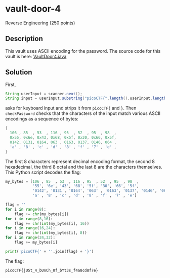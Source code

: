 # vault-door-4
Reverse Engineering (250 points)

## Description
This vault uses ASCII encoding for the password. The source code for this vault is here: [VaultDoor4.java](./VaultDoor4.java)

## Solution
First,
```java
String userInput = scanner.next();
String input = userInput.substring("picoCTF{".length(),userInput.length()-1);
```
asks for keyboard input and strips it from ```picoCTF{``` and ```}```. Then ```checkPassword``` checks that the characters of the input match various ASCII encodings as a sequence of bytes:
```java
{
  106 , 85  , 53  , 116 , 95  , 52  , 95  , 98  ,
  0x55, 0x6e, 0x43, 0x68, 0x5f, 0x30, 0x66, 0x5f,
  0142, 0131, 0164, 063 , 0163, 0137, 0146, 064 ,
  'a' , '8' , 'c' , 'd' , '8' , 'f' , '7' , 'e' ,
}
```
The first 8 characters represent decimal encoding format, the second 8 hexadecimal, the third 8 octal and the last 8 are the characters themselves. This Python script decodes the flag:
```python
my_bytes = [106 , 85  , 53  , 116 , 95  , 52  , 95  , 98  ,
            '55', '6e', '43', '68', '5f', '30', '66', '5f',
            '0142', '0131', '0164', '063' , '0163', '0137', '0146', '064',
            'a' , '8' , 'c' , 'd' , '8' , 'f' , '7' , 'e']

flag = ''
for i in range(8):
    flag += chr(my_bytes[i])
for i in range(8,16):
    flag += chr(int(my_bytes[i], 16)) 
for i in range(16,24):
    flag += chr(int(my_bytes[i], 8))
for i in range(24,32):
    flag += my_bytes[i]

print('picoCTF{' + ''.join(flag) + '}')
```
The flag:
```
picoCTF{jU5t_4_bUnCh_0f_bYt3s_f4a8cd8f7e}
```
